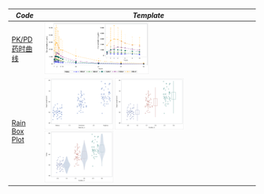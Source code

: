 |*Code*|*Template*|
| ------------- | ------------- |
|[PK/PD药时曲线](/Graphics/Nested.sas)|<img src="/Graphics/Pictures/Nested.png" style="width:50%; height:50%"/>|
|[Rain Box Plot](/Graphics/Rainbox.sas)|<img src="/Graphics/Pictures/rainbox/rainbox1.png" style="width:33%; height:33%"/> <img src="/Graphics/Pictures/rainbox/rainbox2.png" style="width:33%; height:33%"/> <img src="/Graphics/Pictures/rainbox/rainbox3.png" style="width:33%; height:33%"/>|

